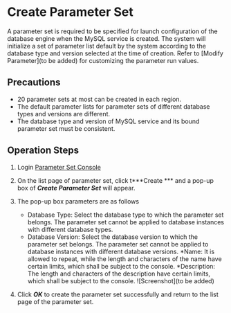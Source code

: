 # Create Parameter Set
A parameter set is required to be specified for launch configuration of the database engine when the MySQL service is created. The system will initialize a set of parameter list default by the system according to the database type and version selected at the time of creation. Refer to [Modify Parameter](to be added) for customizing the parameter run values.

## Precautions
* 20 parameter sets at most can be created in each region.
* The default parameter lists for parameter sets of different database types and versions are different.
* The database type and version of MySQL service and its bound parameter set must be consistent.

## Operation Steps
1. Login [Parameter Set Console](https://rds-console.jdcloud.com/paramgroup/list)
2. On the list page of parameter set, click t***Create *** and a pop-up box of ***Create Parameter Set*** will appear.
3. The pop-up box parameters are as follows
    * Database Type: Select the database type to which the parameter set belongs. The parameter set cannot be applied to database instances with different database types.
    * Database Version: Select the database version to which the parameter set belongs. The parameter set cannot be applied to database instances with different database versions.
    *Name: It is allowed to repeat, while the length and characters of the name have certain limits, which shall be subject to the console.
    *Description: The length and characters of the description have certain limits, which shall be subject to the console.
    ![Screenshot](to be added)

4. Click ***OK*** to create the parameter set successfully and return to the list page of the parameter set.
